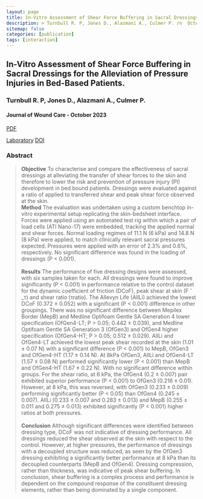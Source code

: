 ```yaml
---
layout: page
title: In-Vitro Assessment of Shear Force Buffering in Sacral Dressings for the Alleviation of Pressure Injuries in Bed-Based Patients.
description: > Turnbull R. P, Jones D., Alazmani A., Culmer P. /n  October 2023
sitemap: false
categories: [publication]
tags: [interaction]
---
```


<h2> In-Vitro Assessment of Shear Force Buffering in Sacral Dressings for the Alleviation of Pressure Injuries in Bed-Based Patients. </h2>

<h3> Turnbull R. P, Jones D., Alazmani A., Culmer P. </h3>
<h4>Journal of Wound Care - October 2023 </h4> 

<a class="btn btn-outline-primary my-1 mr-1" href="/project/true-rehab/">PDF</a>
<!--<a class="btn btn-outline-primary my-1 mr-1" href="/project/true-rehab/">Project</a>-->
<a class="btn btn-outline-primary my-1 mr-1" href="https://eps.leeds.ac.uk/mechanical-engineering-research-design-robotics-optimisation/doc/healthcare-mechatronics">Laboratory</a>
<a class="btn btn-outline-primary my-1 mr-1" href="/project/true-rehab/">DOI</a>

 <h3> Abstract </h3>
<blockquote>
<b>Objective</b>
To characterise and compare the effectiveness of sacral dressings at alleviating the transfer of shear forces to the skin and therefore to lower the risk and prevention of pressure injury (PI) development in bed bound patients. Dressings were evaluated against a ratio of applied to transferred shear and peak shear force observed at the skin.
<br>  
<b>Method</b>
The evaluation was undertaken using a custom benchtop in-vitro experimental setup replicating the skin-bedsheet interface. Forces were applied using an automated test rig within which a pair of load cells (ATI Nano-17) were embedded, tracking the applied normal and shear forces. Normal loading regimes of 11.1 N (6 kPa) and 14.8 N (8 kPa) were applied, to match clinically relevant sacral pressures expected. Pressures were applied with an error of 2.3% and 0.6%, respectively. No significant difference was found in the loading of dressings (P < 0.001).
<br> <br> 
<b>Results</b>
The performance of five dressing designs were assessed, with six samples taken for each. All dressings were found to improve significantly (P < 0.001) in performance relative to the control dataset for the dynamic coefficient of friction (DCoF), peak shear at skin (F ̂ _τ) and shear ratio (τratio). The Allevyn Life (AllLi) achieved the lowest DCoF (0.372 ± 0.052) with a significant (P < 0.001) difference in other groupings. There was no significant difference between Mepilex Border (MepB) and Medline Optifoam Gentle SA Generation 4 lower specification (OfGen4-LT; P > 0.05; 0.442 ± 0.039), and Medline Optifoam Gentle SA Generation 3 (OfGen3) and OfGen4 higher specification
(OfGen4-HT; P > 0.05; 0.512 ± 0.029). AllLi and OfGen4-LT achieved the lowest peak shear recorded at the skin (1.01 ± 0.07 N) with a significant difference (P < 0.001) to MepB, OfGen3 and OfGen4-HT (1.17 ± 0.14 N). At 8kPa OfGen3, AllLi and OfGen4-LT (1.57 ± 0.08 N) performed significantly lower (P < 0.001) than MepB and OfGen4-HT (1.67 ± 0.22 N). With no significant difference within groups. For the shear ratio, at 6 kPa, the OfGen4 (0.2 ± 0.007) pair exhibited superior performance (P < 0.001) to OfGen3 (0.216 ± 0.01). However, at 8 kPa, this was reversed, with OfGen3 (0.233 ± 0.009) performing significantly better (P < 0.05) than OfGen4 (0.245 ± 0.007). AllLi (0.233 ± 0.007 and 0.283 ± 0.013) and MepB (0.255 ± 0.011 and 0.275 ± 0.013) exhibited significantly (P < 0.001) higher ratios at both pressures.
<br> <br> 
<b>Conclusion</b>
Although significant differences were identified between dressing type, DCoF was not indicative of dressing performance. All dressings reduced the shear observed at the skin with respect to the control. However, at higher pressures, the performance of dressings with a decoupled structure was reduced, as seen by the OfGen3 dressing exhibiting a significantly better performance at 8 kPa than its decoupled counterparts (MepB and OfGen4). Dressing compression, rather than thickness, was indicative of peak shear buffering. In conclusion, shear buffering is a complex process and performance is dependent on the compound response of the constituent dressing elements, rather than being dominated by a single component.
</blockquote>




